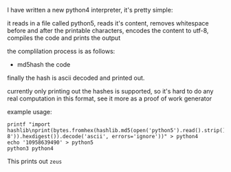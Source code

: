 I have written a new python4 interpreter, it's pretty simple:

it reads in a file called python5, reads it's content, removes whitespace before and after the printable characters, encodes the content to utf-8, compiles the code and prints the output

the complilation process is as follows:
 - md5hash the code 
 
 finally the hash is ascii decoded and printed out.
 
 currently only printing out the hashes is supported, so it's hard to do any real computation in this format, see it more as a proof of work generator
 
 example usage:
 
 ```
 printf "import hashlib\nprint(bytes.fromhex(hashlib.md5(open('python5').read().strip().encode('utf-8')).hexdigest()).decode('ascii', errors='ignore'))" > python4
 echo '10958639490' > python5
 python3 python4
 ```
 
 This prints out `zeus`
